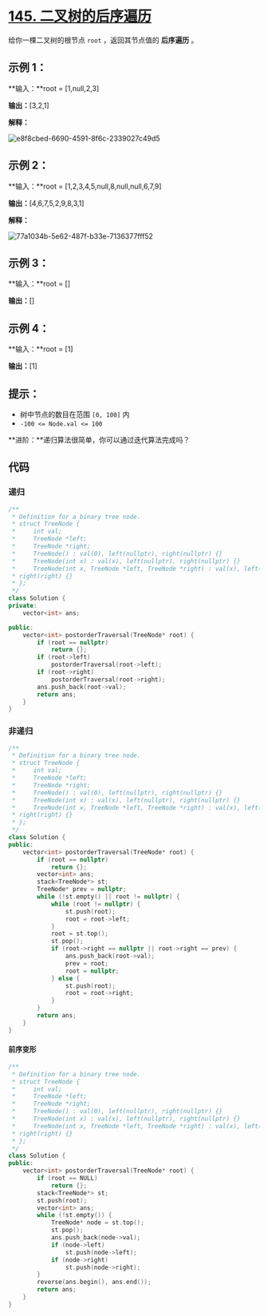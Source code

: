 # [145. 二叉树的后序遍历](https://leetcode.cn/problems/binary-tree-postorder-traversal/)

给你一棵二叉树的根节点 `root` ，返回其节点值的 **后序遍历** 。

## **示例 1：**

**输入：**root = [1,null,2,3]

**输出：**[3,2,1]

**解释：**

![e8f8cbed-6690-4591-8f6c-2339027c49d5](https://gitee.com/chen-houchao/images/raw/master/202503101056826.png)

## **示例 2：**

**输入：**root = [1,2,3,4,5,null,8,null,null,6,7,9]

**输出：**[4,6,7,5,2,9,8,3,1]

**解释：**

![77a1034b-5e62-487f-b33e-7136377fff52](https://gitee.com/chen-houchao/images/raw/master/202503101045041.png)

## **示例 3：**

**输入：**root = []

**输出：**[]

## **示例 4：**

**输入：**root = [1]

**输出：**[1]

## **提示：**

- 树中节点的数目在范围 `[0, 100]` 内
- `-100 <= Node.val <= 100`

**进阶：**递归算法很简单，你可以通过迭代算法完成吗？

## 代码

### 递归

```cpp
/**
 * Definition for a binary tree node.
 * struct TreeNode {
 *     int val;
 *     TreeNode *left;
 *     TreeNode *right;
 *     TreeNode() : val(0), left(nullptr), right(nullptr) {}
 *     TreeNode(int x) : val(x), left(nullptr), right(nullptr) {}
 *     TreeNode(int x, TreeNode *left, TreeNode *right) : val(x), left(left),
 * right(right) {}
 * };
 */
class Solution {
private:
    vector<int> ans;

public:
    vector<int> postorderTraversal(TreeNode* root) {
        if (root == nullptr)
            return {};
        if (root->left)
            postorderTraversal(root->left);
        if (root->right)
            postorderTraversal(root->right);
        ans.push_back(root->val);
        return ans;
    }
}
```

### 非递归

```cpp
/**
 * Definition for a binary tree node.
 * struct TreeNode {
 *     int val;
 *     TreeNode *left;
 *     TreeNode *right;
 *     TreeNode() : val(0), left(nullptr), right(nullptr) {}
 *     TreeNode(int x) : val(x), left(nullptr), right(nullptr) {}
 *     TreeNode(int x, TreeNode *left, TreeNode *right) : val(x), left(left),
 * right(right) {}
 * };
 */
class Solution {
public:
    vector<int> postorderTraversal(TreeNode* root) {
        if (root == nullptr)
            return {};
        vector<int> ans;
        stack<TreeNode*> st;
        TreeNode* prev = nullptr;
        while (!st.empty() || root != nullptr) {
            while (root != nullptr) {
                st.push(root);
                root = root->left;
            }
            root = st.top();
            st.pop();
            if (root->right == nullptr || root->right == prev) {
                ans.push_back(root->val);
                prev = root;
                root = nullptr;
            } else {
                st.push(root);
                root = root->right;
            }
        }
        return ans;
    }
}
```

#### 前序变形

```cpp
/**
 * Definition for a binary tree node.
 * struct TreeNode {
 *     int val;
 *     TreeNode *left;
 *     TreeNode *right;
 *     TreeNode() : val(0), left(nullptr), right(nullptr) {}
 *     TreeNode(int x) : val(x), left(nullptr), right(nullptr) {}
 *     TreeNode(int x, TreeNode *left, TreeNode *right) : val(x), left(left),
 * right(right) {}
 * };
 */
class Solution {
public:
    vector<int> postorderTraversal(TreeNode* root) {
        if (root == NULL)
            return {};
        stack<TreeNode*> st;
        st.push(root);
        vector<int> ans;
        while (!st.empty()) {
            TreeNode* node = st.top();
            st.pop();
            ans.push_back(node->val);
            if (node->left)
                st.push(node->left);
            if (node->right)
                st.push(node->right);
        }
        reverse(ans.begin(), ans.end());
        return ans;
    }
}
```

